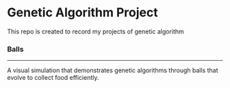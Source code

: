 # Genetic Algorithm Project
This repo is created to record my projects of genetic algorithm
### Balls
---
A visual simulation that demonstrates genetic algorithms through balls that evolve to collect food efficiently.
